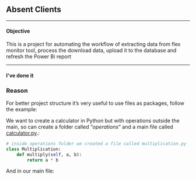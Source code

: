 ## Absent Clients

---

#### Objective

This is a project for automating the workflow of extracting data from flex monitor tool, process the download data, upload it to the database and refresh the Power Bi report


---

#### I've done it


### Reason

For better project structure it’s very useful to use files as packages, follow the example:

We want to create a calculator in Python but with operations outside the main, so can create a folder called “*operations*” and a main file called [calculator.py](http://calculator.py).:

```python
# inside operations folder we created a file called multiplication.py
class Multiplication:
	def multiply(self, a, b):
		return a * b
```

And in our main file:
